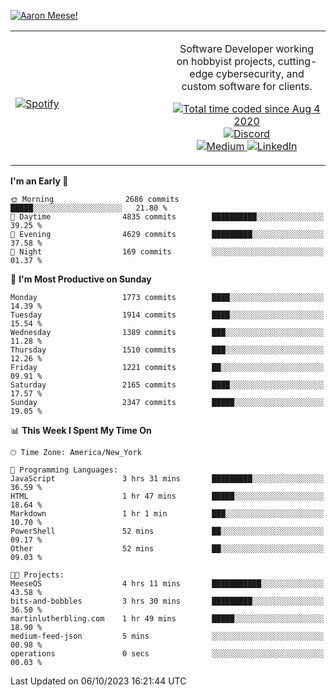 [![Aaron Meese!](https://user-images.githubusercontent.com/17814535/88975338-a2aabf00-d27f-11ea-963f-8a19608716b4.png)](https://github.com/ajmeese7/readme-ascii "README ASCII")

<!-- Modified from project here: https://github.com/novatorem/novatorem -->
<table width="100%">
  <tr>
  <td width="50%">

&nbsp; <br> [![Spotify](https://ajmeese7.vercel.app/api/spotify)](https://open.spotify.com/user/ajmeese)

  </td>
  <td width="50%">
    <p align="center">
    Software Developer working on hobbyist projects, cutting-edge cybersecurity, and custom software for clients.
    </p>
    <p align="center">
      <a href="https://wakatime.com/@f726891d-3b02-46cd-9b60-e8c59f9e2b14">
        <img src="https://wakatime.com/badge/user/f726891d-3b02-46cd-9b60-e8c59f9e2b14.svg" alt="Total time coded since Aug 4 2020" title="WakaTime" />
      </a>
      <a href="http://link.aaronmeese.com/discord">
        <img src="https://img.shields.io/badge/discord-ajmeese7%234835-369?style=flat-square&logo=discord&logoColor=white&color=purple" alt="Discord" title="Discord">
      </a>
      <br />
      <a href="https://link.aaronmeese.com/medium">
        <img src="https://img.shields.io/badge/medium-ajmeese7-1DB954?style=flat-square&logo=medium&logoColor=white" alt="Medium" title="Medium">
      </a>
      <a href="https://link.aaronmeese.com/linkedin">
        <img src="https://img.shields.io/badge/linkedIn-aaronmeese-1DB954?style=flat-square&logo=linkedin&logoColor=white&color=blue" alt="LinkedIn" title="LinkedIn">
      </a>
    </p>
  </td>

</table>

[//]: <> (The `&nbsp;` is to have Aphelion take up more space)

<!--START_SECTION:waka-->
**I'm an Early 🐤** 

```text
🌞 Morning                2686 commits        █████░░░░░░░░░░░░░░░░░░░░   21.80 % 
🌆 Daytime                4835 commits        ██████████░░░░░░░░░░░░░░░   39.25 % 
🌃 Evening                4629 commits        █████████░░░░░░░░░░░░░░░░   37.58 % 
🌙 Night                  169 commits         ░░░░░░░░░░░░░░░░░░░░░░░░░   01.37 % 
```
📅 **I'm Most Productive on Sunday** 

```text
Monday                   1773 commits        ████░░░░░░░░░░░░░░░░░░░░░   14.39 % 
Tuesday                  1914 commits        ████░░░░░░░░░░░░░░░░░░░░░   15.54 % 
Wednesday                1389 commits        ███░░░░░░░░░░░░░░░░░░░░░░   11.28 % 
Thursday                 1510 commits        ███░░░░░░░░░░░░░░░░░░░░░░   12.26 % 
Friday                   1221 commits        ██░░░░░░░░░░░░░░░░░░░░░░░   09.91 % 
Saturday                 2165 commits        ████░░░░░░░░░░░░░░░░░░░░░   17.57 % 
Sunday                   2347 commits        █████░░░░░░░░░░░░░░░░░░░░   19.05 % 
```


📊 **This Week I Spent My Time On** 

```text
🕑︎ Time Zone: America/New_York

💬 Programming Languages: 
JavaScript               3 hrs 31 mins       █████████░░░░░░░░░░░░░░░░   36.59 % 
HTML                     1 hr 47 mins        █████░░░░░░░░░░░░░░░░░░░░   18.64 % 
Markdown                 1 hr 1 min          ███░░░░░░░░░░░░░░░░░░░░░░   10.70 % 
PowerShell               52 mins             ██░░░░░░░░░░░░░░░░░░░░░░░   09.17 % 
Other                    52 mins             ██░░░░░░░░░░░░░░░░░░░░░░░   09.03 % 

🐱‍💻 Projects: 
MeeseOS                  4 hrs 11 mins       ███████████░░░░░░░░░░░░░░   43.58 % 
bits-and-bobbles         3 hrs 30 mins       █████████░░░░░░░░░░░░░░░░   36.50 % 
martinlutherbling.com    1 hr 49 mins        █████░░░░░░░░░░░░░░░░░░░░   18.90 % 
medium-feed-json         5 mins              ░░░░░░░░░░░░░░░░░░░░░░░░░   00.98 % 
operations               0 secs              ░░░░░░░░░░░░░░░░░░░░░░░░░   00.03 % 
```


 Last Updated on 06/10/2023 16:21:44 UTC
<!--END_SECTION:waka-->
